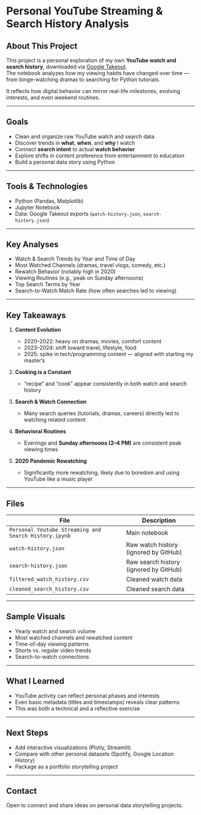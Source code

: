 # Personal YouTube Streaming & Search History Analysis

## About This Project

This project is a personal exploration of my own **YouTube watch and search history**, downloaded via [Google Takeout](https://takeout.google.com/).  
The notebook analyzes how my viewing habits have changed over time — from binge-watching dramas to searching for Python tutorials.  

It reflects how digital behavior can mirror real-life milestones, evolving interests, and even weekend routines.

---

## Goals

- Clean and organize raw YouTube watch and search data
- Discover trends in **what**, **when**, and **why** I watch
- Connect **search intent** to actual **watch behavior**
- Explore shifts in content preference from entertainment to education
- Build a personal data story using Python

---

## Tools & Technologies

- Python (Pandas, Matplotlib)
- Jupyter Notebook
- Data: Google Takeout exports (`watch-history.json`, `search-history.json`)

---

## Key Analyses

- Watch & Search Trends by Year and Time of Day
- Most Watched Channels (dramas, travel vlogs, comedy, etc.)
- Rewatch Behavior (notably high in 2020)
- Viewing Routines (e.g., peak on Sunday afternoons)
- Top Search Terms by Year
- Search-to-Watch Match Rate (how often searches led to viewing)

---

## Key Takeaways

1. **Content Evolution**  
   - 2020–2022: heavy on dramas, movies, comfort content  
   - 2023–2024: shift toward travel, lifestyle, food  
   - 2025: spike in tech/programming content — aligned with starting my master’s  

2. **Cooking is a Constant**  
   - “recipe” and “cook” appear consistently in both watch and search history  

3. **Search & Watch Connection**  
   - Many search queries (tutorials, dramas, careers) directly led to watching related content  

4. **Behavioral Routines**  
   - Evenings and **Sunday afternoons (2–4 PM)** are consistent peak viewing times  

5. **2020 Pandemic Rewatching**  
   - Significantly more rewatching, likely due to boredom and using YouTube like a music player  

---

## Files

| File | Description |
|------|-------------|
| `Personal Youtube Streaming and Search History.ipynb` | Main notebook |
| `watch-history.json` | Raw watch history (ignored by GitHub) |
| `search-history.json` | Raw search history (ignored by GitHub) |
| `filtered_watch_history.csv` | Cleaned watch data |
| `cleaned_search_history.csv` | Cleaned search data |

---

## Sample Visuals

- Yearly watch and search volume  
- Most watched channels and rewatched content  
- Time-of-day viewing patterns  
- Shorts vs. regular video trends  
- Search-to-watch connections  

---

## What I Learned

- YouTube activity can reflect personal phases and interests
- Even basic metadata (titles and timestamps) reveals clear patterns
- This was both a technical and a reflective exercise

---

## Next Steps

- Add interactive visualizations (Plotly, Streamlit)
- Compare with other personal datasets (Spotify, Google Location History)
- Package as a portfolio storytelling project

---

## Contact

Open to connect and share ideas on personal data storytelling projects.
